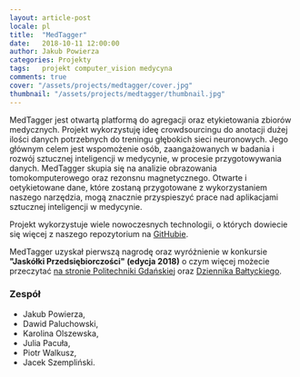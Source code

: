 ```yaml
---
layout: article-post
locale: pl
title:  "MedTagger"
date:   2018-10-11 12:00:00
author: Jakub Powierza
categories: Projekty
tags:	projekt computer_vision medycyna
comments: true
cover: "/assets/projects/medtagger/cover.jpg"
thumbnail: "/assets/projects/medtagger/thumbnail.jpg"
---
```


MedTagger jest otwartą platformą do agregacji oraz etykietowania zbiorów medycznych. Projekt wykorzystuję ideę
 crowdsourcingu do anotacji dużej ilości danych potrzebnych do treningu głębokich sieci neuronowych. Jego głównym
 celem jest wspomożenie osób, zaangażowanych w badania i rozwój sztucznej inteligencji w medycynie, w procesie
 przygotowywania danych. MedTagger skupia się na analizie obrazowania tomokomputerowego oraz rezonsnu magnetycznego.
 Otwarte i oetykietowane dane, które zostaną przygotowane z wykorzystaniem naszego narzędzia, mogą znacznie
 przyspieszyć prace nad aplikacjami sztucznej inteligencji w medycynie.

Projekt wykorzystuje wiele nowoczesnych technologii, o których dowiecie się więcej z naszego repozytorium
 na [GitHubie](https://github.com/jpowie01/MedTagger).

MedTagger uzyskał pierwszą nagrodę oraz wyróżnienie w konkursie **"Jaskółki Przedsiębiorczości" (edycja 2018)**
 o czym więcej możecie przeczytać
 [na stronie Politechniki Gdańskiej](https://pg.edu.pl/aktualnosci/-/asset_publisher/hWGncmoQv7K0/content/znamy-zwyciezcow-konkursu-jaskolki-przedsiebiorczosci-2018?p_p_auth=P9f0lKZA)
 oraz [Dziennika Bałtyckiego](https://dziennikbaltycki.pl/jaskolki-przedsiebiorczosci-2018-studenci-politechniki-gdanskiej-wymyslili-srodek-zwalczajacy-cellulit/ar/13296702).

### Zespół

 - Jakub Powierza,
 - Dawid Paluchowski,
 - Karolina Olszewska,
 - Julia Pacuła,
 - Piotr Walkusz,
 - Jacek Szempliński.

